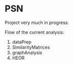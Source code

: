 # PSN

Project very much in progress.

Flow of the current analysis:
  1. dataPrep
  2. SimilarityMatrices
  3. graphAnalysis
  4. HEOR

